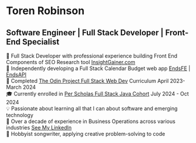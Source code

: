 # Toren Robinson

## Software Engineer | Full Stack Developer | Front-End Specialist  

💼 Full Stack Developer with professional experience building Front End Components of SEO Research tool [InsightGainer.com](insightgainer.com)   
🌟 Independently developing a Full Stack Calendar Budget web app [EndsFE](https://github.com/torenrob/endsFE) | [EndsAPI](https://github.com/torenrob/endsapi)    
🚀 Completed [The Odin Project Full Stack Web Dev](https://www.theodinproject.com/) Curriculum April 2023-March 2024   
🎓 Currently enrolled in [Per Scholas Full Stack Java Cohort](https://perscholas.org/courses/full-stack-java-development/national/) July 2024 - Oct 2024    
💡 Passionate about learning all that I can about software and emerging technology   
💼 Over a decade of experience in Business Operations across various industries [See My LinkedIn](https://www.linkedin.com/in/torenrobinson/)     
🎵 Hobbyist songwriter, applying creative problem-solving to code

